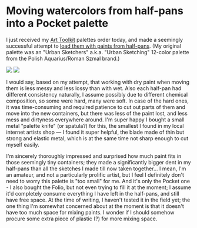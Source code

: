 # Moving watercolors from half-pans into a Pocket palette

I just received my [Art Toolkit](https://arttoolkit.com) palettes order today,
and made a seemingly successful attempt to
[load them with paints from half-pans](https://redd.it/1mebxja).
(My original palette was
an "Urban Sketchers" a.k.a. "Urban Sketching"
12-color palette from the Polish Aquarius/Roman Szmal brand.)

![](P_20250812_194031.jpg)
![](P_20250812_194149.jpg)

I would say, based on my attempt,
that working with dry paint when moving them is less messy and less lossy than with wet.
Also each half-pan had different consistency naturally,
I assume possibly due to different chemical composition, so some were hard, many were soft.
In case of the hard ones, it was time-consuming and required patience to cut out parts of them
and move into the new containers,
but there was less of the paint lost, and less mess and dirtyness everywhere around.
I'm super happy I bought a small metal "palette knife" (or spatula?) for this,
the smallest I found in my local internet artists shop
&mdash; I found it super helpful,
the blade made of thin but strong and elastic metal,
which is at the same time not sharp enough to cut myself easily.

I'm sincerely thoroughly impressed and surprised how much paint fits in those seemingly tiny containers;
they made a significantly bigger dent in my half-pans than all the sketches I made till now taken together...
I mean, I'm an amateur, and not a particularly prolific artist,
but I feel I definitely don't need to worry this palette is "too small" for me.
And it's only the Pocket one - I also bought the Folio, but not even trying to fill it at the moment;
I assume it'd completely consume everything I have left in the half-pans, and still have free space.
At the time of writing, I haven't tested it in the field yet;
the one thing I'm somewhat concerned about at the moment is that it doesn't have too much space for mixing paints.
I wonder if I should somehow procure some extra piece of plastic (?) for more mixing space.
